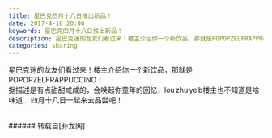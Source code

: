 ```yaml
---
title: 星巴克四月十八日推出新品！
date: 2017-4-16 20:00
keywords: 星巴克四月十八日推出新品！
description: 星巴克迷的龙友们看过来！楼主介绍你一个新饮品，那就是POPOPZELFRAPPUCCINO！据描述是有点甜甜咸咸的，会唤起你童年的回忆，lou zhu ye b楼主也不知道是啥味道... 四月十八日一起来去品尝吧！
categories: sharing
---
```

<td class="t_f" id="postmessage_700462">

星巴克迷的龙友们看过来！楼主介绍你一个新饮品，那就是POPOPZELFRAPPUCCINO！<br/>
据描述是有点甜甜咸咸的，会唤起你童年的回忆，lou zhu ye b楼主也不知道是啥味道... 四月十八日一起来去品尝吧！<br/>
<img alt="" border="0" class="zoom" data-cf-modified-725d32905124e5cd5239eb90-="" file="http://www.flw.ph/data/appbyme/upload/image/201704/16/uPaifb90LO11.jpg" id="aimg_ORUeS" lazyloadthumb="1" onclick="" onmouseover="" src="http://www.flw.ph/data/appbyme/upload/image/201704/16/uPaifb90LO11.jpg"/><br/>
<br/>
</td>
###### 转载自[菲龙网]
